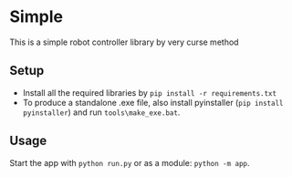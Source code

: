 # Simple

This is a simple robot controller library by very curse method

## Setup

* Install all the required libraries by `pip install -r requirements.txt`
* To produce a standalone .exe file, also install pyinstaller (`pip install pyinstaller`) and run `tools\make_exe.bat`.

## Usage

Start the app with `python run.py` or as a module: `python -m app`.
